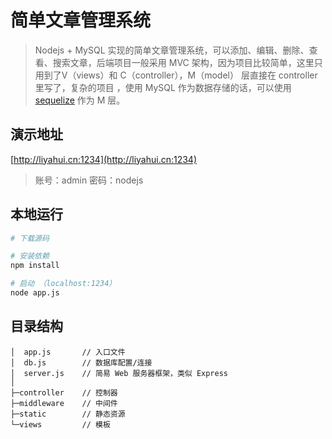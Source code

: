 # 简单文章管理系统

> Nodejs + MySQL 实现的简单文章管理系统，可以添加、编辑、删除、查看、搜索文章，后端项目一般采用 MVC 架构，因为项目比较简单，这里只用到了V（views）和 C（controller），M（model） 层直接在 controller 里写了，复杂的项目 ，使用 MySQL 作为数据存储的话，可以使用 [sequelize](https://github.com/sequelize/sequelize) 作为 M 层。


## 演示地址
[http://liyahui.cn:1234](http://liyahui.cn:1234)
> 账号：admin 密码：nodejs


## 本地运行
``` bash
# 下载源码

# 安装依赖
npm install

# 启动 （localhost:1234）
node app.js
```

## 目录结构
```
│  app.js       // 入口文件
│  db.js        // 数据库配置/连接
│  server.js    // 简易 Web 服务器框架，类似 Express
│  
├─controller    // 控制器
├─middleware    // 中间件 
├─static        // 静态资源
└─views         // 模板
```